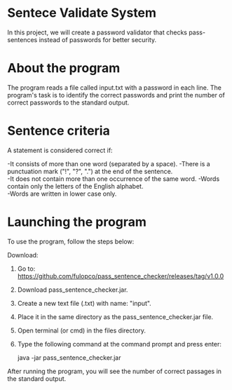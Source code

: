 # Sentece Validate System

In this project, we will create a password validator that checks pass-sentences instead of passwords for better security.

# About the program

The program reads a file called input.txt with a password in each line. The program's task is to identify the correct passwords and print the number of correct passwords to the standard output.

# Sentence criteria
A statement is considered correct if:

-It consists of more than one word (separated by a space).
-There is a punctuation mark ("!", "?", ".") at the end of the sentence.\
-It does not contain more than one occurrence of the same word.
-Words contain only the letters of the English alphabet.\
-Words are written in lower case only.

# Launching the program
To use the program, follow the steps below:

Download:

1) Go to: https://github.com/fulopco/pass_sentence_checker/releases/tag/v1.0.0

2) Download pass_sentence_checker.jar. 

3) Create a new text file (.txt) with name: "input".

4) Place it in the same directory as the pass_sentence_checker.jar file.

5) Open terminal (or cmd) in the files directory.
6) Type the following command at the command prompt and press enter:

    java -jar pass_sentence_checker.jar


After running the program, you will see the number of correct passages in the standard output.
